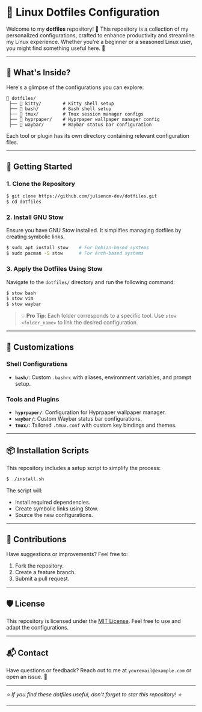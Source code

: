 # 🐧 Linux Dotfiles Configuration

Welcome to my **dotfiles** repository! 🎉 This repository is a collection of my personalized configurations, crafted to enhance productivity and streamline my Linux experience. Whether you're a beginner or a seasoned Linux user, you might find something useful here. 🚀

---

## 🌟 What's Inside?

Here's a glimpse of the configurations you can explore:

```
📂 dotfiles/
 ├── 📂 kitty/        # Kitty shell setup
 ├── 📂 bash/         # Bash shell setup
 ├── 📂 tmux/         # Tmux session manager configs
 ├── 📂 hyprpaper/    # Hyprpaper wallpaper manager config
 ├── 📂 waybar/       # Waybar status bar configuration
```

Each tool or plugin has its own directory containing relevant configuration files.

---

## 🚀 Getting Started

### 1. Clone the Repository

```bash
$ git clone https://github.com/juliencm-dev/dotfiles.git
$ cd dotfiles
```

### 2. Install GNU Stow

Ensure you have GNU Stow installed. It simplifies managing dotfiles by creating symbolic links.

```bash
$ sudo apt install stow    # For Debian-based systems
$ sudo pacman -S stow      # For Arch-based systems
```

### 3. Apply the Dotfiles Using Stow

Navigate to the `dotfiles/` directory and run the following command:

```bash
$ stow bash
$ stow vim
$ stow waybar
```

> 💡 **Pro Tip**: Each folder corresponds to a specific tool. Use `stow <folder_name>` to link the desired configuration.

---

## 🔧 Customizations

### Shell Configurations
- **`bash/`**: Custom `.bashrc` with aliases, environment variables, and prompt setup.

### Tools and Plugins
- **`hyprpaper/`**: Configuration for Hyprpaper wallpaper manager.
- **`waybar/`**: Custom Waybar status bar configurations.
- **`tmux/`**: Tailored `.tmux.conf` with custom key bindings and themes.

---

## 📦 Installation Scripts

This repository includes a setup script to simplify the process:

```bash
$ ./install.sh
```

The script will:
- Install required dependencies.
- Create symbolic links using Stow.
- Source the new configurations.

---

## 🤝 Contributions

Have suggestions or improvements? Feel free to:

1. Fork the repository.
2. Create a feature branch.
3. Submit a pull request.

---

## 🛡️ License

This repository is licensed under the [MIT License](LICENSE). Feel free to use and adapt the configurations.

---

## 📬 Contact

Have questions or feedback? Reach out to me at `youremail@example.com` or open an issue. 📩

---

_⭐ If you find these dotfiles useful, don’t forget to star this repository! ⭐_

---

